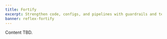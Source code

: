 ```yaml
---
title: Fortify
excerpt: Strengthen code, configs, and pipelines with guardrails and tests.
banner: reflex-fortify
---
```

Content TBD.
